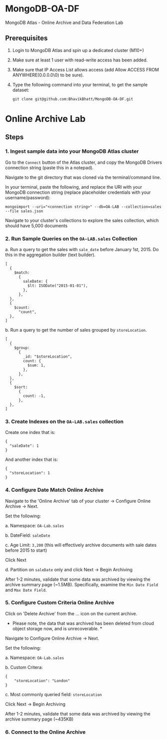 # MongoDB-OA-DF
MongoDB Atlas - Online Archive and Data Federation Lab

## Prerequisites 
1. Login to MongoDB Atlas and spin up a dedicated cluster (M10+)
2. Make sure at least 1 user with read-write access has been added.
3. Make sure that IP Access List allows access (add Allow ACCESS FROM ANYWHERE(0.0.0.0\0) to be sure).
4. Type the following command into your terminal, to get the sample dataset:
   
   ```
   git clone git@github.com:BhavikBhatt/MongoDB-OA-DF.git
   ```

# Online Archive Lab

## Steps
### 1. Ingest sample data into your MongoDB Atlas cluster

Go to the ```Connect``` button of the Atlas cluster, and copy the MongoDB Drivers connection string (paste this in a notepad).

Navigate to the git directory that was cloned via the terminal/command line.

In your terminal, paste the following, and replace the URI with your MongoDB connection string (replace placeholder credentials with your username/password):
```
mongoimport --uri="<connection string>" --db=OA-LAB --collection=sales --file sales.json
```
Navigate to your cluster's collections to explore the sales collection, which should have 5,000 documents

### 2. Run Sample Queries on the ```OA-LAB.sales``` Collection

a. Run a query to get the sales with ```sale_date``` before January 1st, 2015. Do this in the aggregation builder (text builder).
```
[
  {
    $match:
      {
        saleDate: {
          $lt: ISODate("2015-01-01"),
        },
      },
  },
  {
    $count:
      "count",
  },
]
```

b. Run a query to get the number of sales grouped by ```storeLocation```. 
```
[
  {
    $group:
      {
        _id: "$storeLocation",
        count: {
          $sum: 1,
        },
      },
  },
  {
    $sort:
      {
        count: -1,
      },
  },
]
```

### 3. Create Indexes on the ```OA-LAB.sales``` collection

Create one index that is:
```
{
  "saleDate": 1
}
```

And another index that is:
```
{
  "storeLocation": 1
}
```

### 4. Configure Date Match Online Archive
 
Navigate to the 'Online Archive' tab of your cluster -> Configure Online Archive -> Next.

Set the following:

a. Namespace: ```OA-Lab.sales```

b. DateField: ```saleDate```

c. Age Limit: ```3,200``` (this will effectively archive documents with sale dates before 2015 to start)

Click Next

d. Partition on ```saleDate``` only and click Next -> Begin Archiving

After 1-2 minutes, validate that some data was archived by viewing the archive summary page (~1.5MB).
Specifically, examine the ```Min Date Field``` and ```Max Date Field```.


### 5. Configure Custom Criteria Online Archive

Click on 'Delete Archive' from the ... icon on the current archive.
* Please note, the data that was archived has been deleted from cloud object storage now, and is unrecoverable. *

Navigate to Configure Online Archive -> Next.

Set the following:

a. Namespace: ```OA-Lab.sales```

b. Custom Critera: 
```
{ 
    "storeLocation": "London" 
}
```

c. Most commonly queried field: ```storeLocation```

Click Next -> Begin Archiving

After 1-2 minutes, validate that some data was archived by viewing the archive summary page (~435KB)

### 6. Connect to the Online Archive






